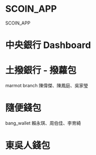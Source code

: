 # SCOIN_APP
SCOIN_APP

# 中央銀行 Dashboard

# 土撥銀行 - 撥蘿包
marmot branch
陳偉傑、陳鳳庭、吳家瑩

# 隨便錢包
bang_wallet
賴永琪、周伯佳、李育綺

# 東吳人錢包
